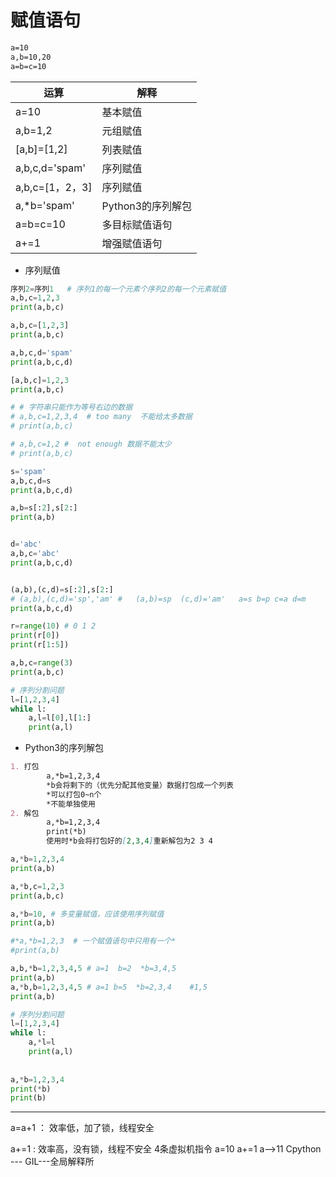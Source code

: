 # 赋值语句

~~~markdown
a=10
a,b=10,20
a=b=c=10
~~~

| 运算             | 解释           |
| -------------- | ------------ |
| a=10           | 基本赋值         |
| a,b=1,2        | 元组赋值         |
| [a,b]=[1,2]    | 列表赋值         |
| a,b,c,d='spam' | 序列赋值         |
| a,b,c=[1，2，3]  | 序列赋值         |
| a,*b='spam'    | Python3的序列解包 |
| a=b=c=10       | 多目标赋值语句      |
| a+=1           | 增强赋值语句       |

* 序列赋值

~~~python
序列2=序列1   # 序列1的每一个元素个序列2的每一个元素赋值  
a,b,c=1,2,3
print(a,b,c)

a,b,c=[1,2,3]
print(a,b,c)

a,b,c,d='spam'
print(a,b,c,d)

[a,b,c]=1,2,3
print(a,b,c)

# # 字符串只能作为等号右边的数据
# a,b,c=1,2,3,4  # too many  不能给太多数据
# print(a,b,c)

# a,b,c=1,2 #  not enough 数据不能太少
# print(a,b,c)

s='spam'
a,b,c,d=s
print(a,b,c,d)

a,b=s[:2],s[2:]
print(a,b)


d='abc'
a,b,c='abc'
print(a,b,c,d)


(a,b),(c,d)=s[:2],s[2:]
# (a,b),(c,d)='sp','am' #   (a,b)=sp  (c,d)='am'   a=s b=p c=a d=m
print(a,b,c,d)

r=range(10) # 0 1 2
print(r[0])
print(r[1:5])

a,b,c=range(3)
print(a,b,c)

# 序列分割问题
l=[1,2,3,4]
while l:
    a,l=l[0],l[1:]
    print(a,l)
~~~

* Python3的序列解包

~~~markdown
1. 打包
		a,*b=1,2,3,4
		*b会将剩下的（优先分配其他变量）数据打包成一个列表
		*可以打包0~n个
		*不能单独使用
2. 解包
		a,*b=1,2,3,4
		print(*b)
		使用时*b会将打包好的[2,3,4]重新解包为2 3 4 
~~~

~~~python
a,*b=1,2,3,4
print(a,b)

a,*b,c=1,2,3
print(a,b,c)

a,*b=10, # 多变量赋值，应该使用序列赋值
print(a,b)

#*a,*b=1,2,3  # 一个赋值语句中只用有一个*
#print(a,b)

a,b,*b=1,2,3,4,5 # a=1  b=2  *b=3,4,5
print(a,b)
a,*b,b=1,2,3,4,5 # a=1 b=5  *b=2,3,4    #1,5
print(a,b)

# 序列分割问题
l=[1,2,3,4]
while l:
    a,*l=l
    print(a,l)
    
    
a,*b=1,2,3,4
print(*b)
print(b)
~~~

---

a=a+1 ： 效率低，加了锁，线程安全

a+=1  : 效率高，没有锁，线程不安全    4条虚拟机指令  a=10  a+=1  a-->11 Cpython --- GIL---全局解释所